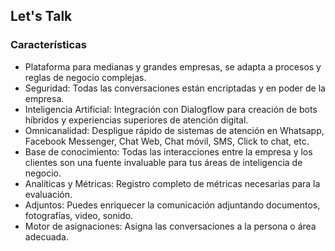 ## Let's Talk

### Características

* Plataforma para medianas y grandes empresas, se adapta a procesos y reglas de negocio complejas.
* Seguridad: Todas las conversaciones están encriptadas y en poder de la empresa.
* Inteligencia Artificial: Integración con Dialogflow para creación de bots híbridos y experiencias superiores de atención digital.
* Omnicanalidad: Despligue rápido de sistemas de atención en Whatsapp, Facebook Messenger, Chat Web, Chat móvil, SMS, Click to chat, etc.
* Base de conocimiento: Todas las interacciones entre la empresa y los clientes son una fuente invaluable para tus áreas de inteligencia de negocio.
* Analíticas y Métricas: Registro completo de métricas necesarias para la evaluación.
* Adjuntos: Puedes enriquecer la comunicación adjuntando documentos, fotografías, video, sonido.
* Motor de asignaciones: Asigna las conversaciones a la persona o área adecuada.
